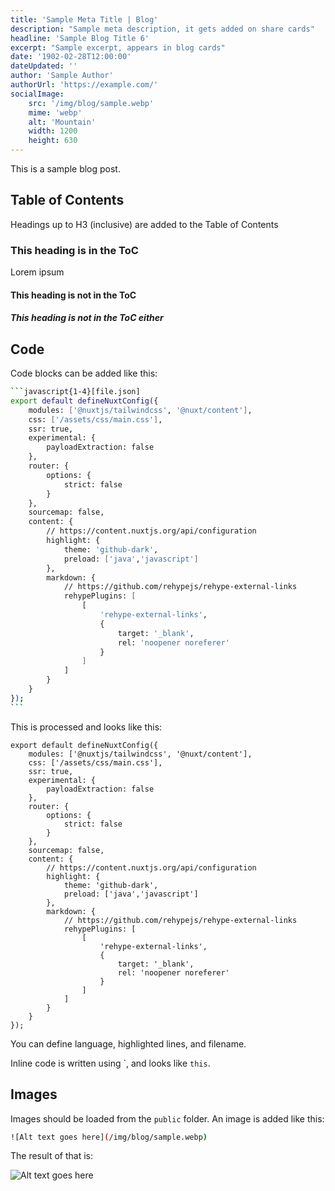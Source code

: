 ```yaml
---
title: 'Sample Meta Title | Blog'
description: "Sample meta description, it gets added on share cards"
headline: 'Sample Blog Title 6'
excerpt: "Sample excerpt, appears in blog cards"
date: '1902-02-28T12:00:00'
dateUpdated: ''
author: 'Sample Author'
authorUrl: 'https://example.com/'
socialImage:
    src: '/img/blog/sample.webp'
    mime: 'webp'
    alt: 'Mountain'
    width: 1200
    height: 630
---
```


This is a sample blog post.

## Table of Contents

Headings up to H3 (inclusive) are added to the Table of Contents

### This heading is in the ToC

Lorem ipsum

#### This heading is not in the ToC

##### This heading is not in the ToC either

## Code

Code blocks can be added like this:

```bash
```javascript{1-4}[file.json]
export default defineNuxtConfig({
    modules: ['@nuxtjs/tailwindcss', '@nuxt/content'],
    css: ['/assets/css/main.css'],
    ssr: true,
    experimental: {
        payloadExtraction: false
    },
    router: {
        options: {
            strict: false
        }
    },
    sourcemap: false,
    content: {
        // https://content.nuxtjs.org/api/configuration
        highlight: {
            theme: 'github-dark',
            preload: ['java','javascript']
        },
        markdown: {
            // https://github.com/rehypejs/rehype-external-links
            rehypePlugins: [
                [
                    'rehype-external-links',
                    {
                        target: '_blank',
                        rel: 'noopener noreferer'
                    }
                ]
            ]
        }
    }
});
```    
```

This is processed and looks like this:

```javascript{1-4,6}[file.json]
export default defineNuxtConfig({
    modules: ['@nuxtjs/tailwindcss', '@nuxt/content'],
    css: ['/assets/css/main.css'],
    ssr: true,
    experimental: {
        payloadExtraction: false
    },
    router: {
        options: {
            strict: false
        }
    },
    sourcemap: false,
    content: {
        // https://content.nuxtjs.org/api/configuration
        highlight: {
            theme: 'github-dark',
            preload: ['java','javascript']
        },
        markdown: {
            // https://github.com/rehypejs/rehype-external-links
            rehypePlugins: [
                [
                    'rehype-external-links',
                    {
                        target: '_blank',
                        rel: 'noopener noreferer'
                    }
                ]
            ]
        }
    }
});
```

You can define language, highlighted lines, and filename.

Inline code is written using \`, and looks like `this`.

## Images

Images should be loaded from the `public` folder. An image is added like this:

```bash
![Alt text goes here](/img/blog/sample.webp)
```

The result of that is:

![Alt text goes here](/img/blog/sample.webp)